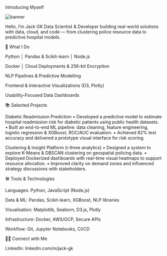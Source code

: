 Introducing Myself

![banner](https://github.com/user-attachments/assets/bcf17163-f2a2-4da2-8a5d-01f36ef90545)

Hello, I’m Jack GK
Data Scientist & Developer building real-world solutions with data, cloud, and code — from clustering police resource data to predictive hospital models.

🚀 What I Do

Python │ Pandas & Scikit-learn │ Node.js

Docker │ Cloud Deployments & 256-bit Encryption

NLP Pipelines & Predictive Modelling

Frontend & Interactive Visualizations (D3, Plotly)

Usability-Focused Data Dashboards

📚 Selected Projects

Diabetic Readmission Prediction
• Developed a predictive model to estimate hospital readmission risk for diabetic patients using public health datasets.
• Built an end-to-end ML pipeline: data cleaning, feature engineering, logistic regression & XGBoost, ROC/AUC evaluation.
• Achieved 82% test accuracy and delivered a prototype visual interface for risk scoring.

Clustering & Insight Platform (i-three analytics)
• Designed a system to explore K-Means & DBSCAN clustering on geospatial policing data.
• Deployed Dockerized dashboards with real-time visual heatmaps to support resource allocation.
• Improved clarity on demand zones and influenced strategy discussions with stakeholders.

🛠️ Tools & Technologies

Languages: Python, JavaScript (Node.js)

Data & ML: Pandas, Scikit-learn, XGBoost, NLP libraries

Visualisation: Matplotlib, Seaborn, D3.js, Plotly

Infrastructure: Docker, AWS/GCP, Secure APIs

Workflow: Git, Jupyter Notebooks, CI/CD

👋🏻 Connect with Me

LinkedIn: linkedin.com/in/jack-gk
